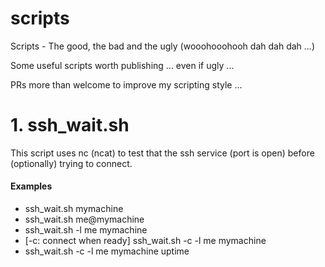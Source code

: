 # scripts
Scripts - The good, the bad and the ugly (wooohooohooh dah dah dah ...)

Some useful scripts worth publishing ... even if ugly ...

PRs more than welcome to improve my scripting style ...

# 1. ssh_wait.sh

This script uses nc (ncat) to test that the ssh service (port is open) before (optionally) trying to connect.

#### Examples
- ssh_wait.sh mymachine
- ssh_wait.sh me@mymachine
- ssh_wait.sh -l me mymachine
- [-c: connect when ready] ssh_wait.sh -c -l me mymachine 
- ssh_wait.sh -c -l me mymachine uptime



